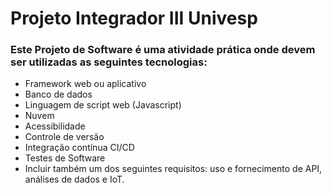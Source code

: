 # Projeto Integrador III Univesp

### Este Projeto de Software é uma atividade prática onde devem ser utilizadas as seguintes tecnologias:
- Framework web ou aplicativo
- Banco de dados
- Linguagem de script web (Javascript)
- Nuvem
- Acessibilidade
- Controle de versão
- Integração contínua CI/CD
- Testes de Software
- Incluir também um dos seguintes requisitos: uso e fornecimento de API, análises de dados e IoT.
